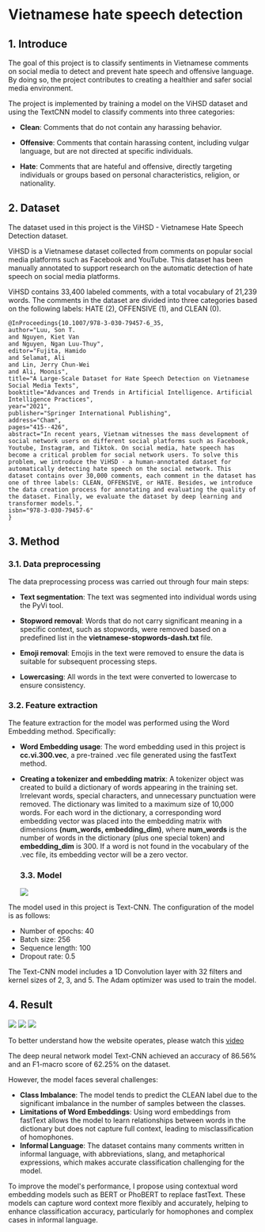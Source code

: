 # Vietnamese hate speech detection
## 1. Introduce
The goal of this project is to classify sentiments in Vietnamese comments on social media to detect and prevent hate speech and offensive language. By doing so, the project contributes to creating a healthier and safer social media environment.

The project is implemented by training a model on the ViHSD dataset and using the TextCNN model to classify comments into three categories:

- **Clean**: Comments that do not contain any harassing behavior.

- **Offensive**: Comments that contain harassing content, including vulgar language, but are not directed at specific individuals.

- **Hate**: Comments that are hateful and offensive, directly targeting individuals or groups based on personal characteristics, religion, or nationality.

## 2. Dataset
The dataset used in this project is the ViHSD - Vietnamese Hate Speech Detection dataset.

ViHSD is a Vietnamese dataset collected from comments on popular social media platforms such as Facebook and YouTube. This dataset has been manually annotated to support research on the automatic detection of hate speech on social media platforms.

ViHSD contains 33,400 labeled comments, with a total vocabulary of 21,239 words. The comments in the dataset are divided into three categories based on the following labels: HATE (2), OFFENSIVE (1), and CLEAN (0).

```
@InProceedings{10.1007/978-3-030-79457-6_35,
author="Luu, Son T.
and Nguyen, Kiet Van
and Nguyen, Ngan Luu-Thuy",
editor="Fujita, Hamido
and Selamat, Ali
and Lin, Jerry Chun-Wei
and Ali, Moonis",
title="A Large-Scale Dataset for Hate Speech Detection on Vietnamese Social Media Texts",
booktitle="Advances and Trends in Artificial Intelligence. Artificial Intelligence Practices",
year="2021",
publisher="Springer International Publishing",
address="Cham",
pages="415--426",
abstract="In recent years, Vietnam witnesses the mass development of social network users on different social platforms such as Facebook, Youtube, Instagram, and Tiktok. On social media, hate speech has become a critical problem for social network users. To solve this problem, we introduce the ViHSD - a human-annotated dataset for automatically detecting hate speech on the social network. This dataset contains over 30,000 comments, each comment in the dataset has one of three labels: CLEAN, OFFENSIVE, or HATE. Besides, we introduce the data creation process for annotating and evaluating the quality of the dataset. Finally, we evaluate the dataset by deep learning and transformer models.",
isbn="978-3-030-79457-6"
}
```
## 3. Method
### 3.1. Data preprocessing

The data preprocessing process was carried out through four main steps:

- **Text segmentation**: The text was segmented into individual words using the PyVi tool.

- **Stopword removal**: Words that do not carry significant meaning in a specific context, such as stopwords, were removed based on a predefined list in the **vietnamese-stopwords-dash.txt** file.

- **Emoji removal**: Emojis in the text were removed to ensure the data is suitable for subsequent processing steps.

- **Lowercasing**: All words in the text were converted to lowercase to ensure consistency.

### 3.2. Feature extraction
The feature extraction for the model was performed using the Word Embedding method. Specifically:

- **Word Embedding usage**: The word embedding used in this project is **cc.vi.300.vec**, a pre-trained .vec file generated using the fastText method.

- **Creating a tokenizer and embedding matrix**: A tokenizer object was created to build a dictionary of words appearing in the training set. Irrelevant words, special characters, and unnecessary punctuation were removed. The dictionary was limited to a maximum size of 10,000 words. For each word in the dictionary, a corresponding word embedding vector was placed into the embedding matrix with dimensions **(num_words, embedding_dim)**, where **num_words** is the number of words in the dictionary (plus one special token) and **embedding_dim** is 300. If a word is not found in the vocabulary of the .vec file, its embedding vector will be a zero vector.

  ### 3.3. Model
  ![](https://github.com/tnhi1821/Vietnamese-hate-speech-detection/blob/main/Image%20source/TextCNN.jpg)

The model used in this project is Text-CNN. The configuration of the model is as follows:
- Number of epochs: 40
- Batch size: 256
- Sequence length: 100
- Dropout rate: 0.5

The Text-CNN model includes a 1D Convolution layer with 32 filters and kernel sizes of 2, 3, and 5. The Adam optimizer was used to train the model.

## 4. Result
![](https://github.com/tnhi1821/Vietnamese-hate-speech-detection/blob/main/Image%20source/clean.jpg)
![](https://github.com/tnhi1821/Vietnamese-hate-speech-detection/blob/main/Image%20source/offensive.jpg)
![](https://github.com/tnhi1821/Vietnamese-hate-speech-detection/blob/main/Image%20source/hate.jpg)


To better understand how the website operates, please watch this [video](https://github.com/tnhi1821/Vietnamese-hate-speech-detection/blob/main/Image%20source/Results.mp4)

The deep neural network model Text-CNN achieved an accuracy of 86.56% and an F1-macro score of 62.25% on the dataset.

However, the model faces several challenges:
- **Class Imbalance**: The model tends to predict the CLEAN label due to the significant imbalance in the number of samples between the classes.
- **Limitations of Word Embeddings**: Using word embeddings from fastText allows the model to learn relationships between words in the dictionary but does not capture full context, leading to misclassification of homophones.
- **Informal Language**: The dataset contains many comments written in informal language, with abbreviations, slang, and metaphorical expressions, which makes accurate classification challenging for the model.

To improve the model's performance, I propose using contextual word embedding models such as BERT or PhoBERT to replace fastText. These models can capture word context more flexibly and accurately, helping to enhance classification accuracy, particularly for homophones and complex cases in informal language.
